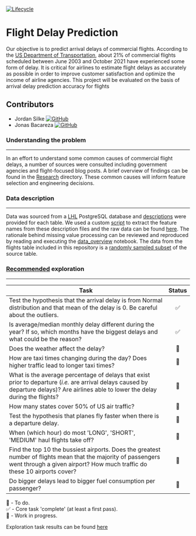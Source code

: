 [![Lifecycle](https://img.shields.io/badge/Lifecycle-Experimental-orange.svg)](https://www.tidyverse.org/lifecycle/#experimental)
# Flight Delay Prediction

Our objective is to predict arrival delays of commercial flights. According to the [US Department of Transportation](https://www.transtats.bts.gov/OT_Delay/OT_DelayCause1.asp?20=E), about 21% of commercial flights scheduled between June 2003 and October 2021 have experienced some form of delay. It is critical for airlines to estimate flight delays as accurately as possible in order to improve customer satisfaction and optimize the income of airline agencies. This project will be evaluated on the basis of arrival delay prediction accuracy for flights 

## Contributors


  * Jordan Silke [![GitHub](https://img.shields.io/github/followers/jsilke?style=social)](https://github.com/jsilke)
  * Jonas Bacareza [![GitHub](https://img.shields.io/github/followers/jebacareza?style=social)](https://github.com/jebacareza)


### Understanding the problem
---
In an effort to understand some common causes of commercial flight delays, a number of sources were consulted including government agencies and flight-focused blog posts. A brief overview of findings can be found in the [Research](./Research) directory. These common causes will inform feature selection and engineering decisions.

### Data description
---
Data was sourced from a [LHL](https://github.com/lighthouse-labs/mid-term-project-I/blob/master/README.md) PostgreSQL database and [descriptions](./Data/descriptions) were provided for each table. We used a custom [script](./Scripts/feature_extraction.py) to extract the feature names from these description files and the raw data can be found [here](./Data/files). The rationale behind missing value processing can be reviewed and reproduced by reading and executing the [data_overview](./Exploration/data_overview.ipynb) notebook. The data from the flights table included in this repository is a [randomly sampled subset](./Scripts/queries.sql) of the source table.

### [Recommended](https://github.com/lighthouse-labs/mid-term-project-I/blob/master/exploratory_analysis.ipynb) exploration
---

|Task|Status|
|----|:----:|
|Test the hypothesis that the arrival delay is from Normal distribution and that mean of the delay is 0. Be careful about the outliers.|✅|
|Is average/median monthly delay different during the year? If so, which months have the biggest delays and what could be the reason?|✅|
|Does the weather affect the delay?|🧰|
|How are taxi times changing during the day? Does higher traffic lead to longer taxi times?|🔳|
|What is the average percentage of delays that exist prior to departure (*i.e.* are arrival delays caused by departure delays)? Are airlines able to lower the delay during the flights?|🔳|
|How many states cover 50% of US air traffic?|🔳|
|Test the hypothesis that planes fly faster when there is a departure delay.|🔳|
|When (which hour) do most 'LONG', 'SHORT', 'MEDIUM' haul flights take off?|🔳|
|Find the top 10 the bussiest airports. Does the greatest number of flights mean that the majority of passengers went through a given airport? How much traffic do these 10 airports cover?|🔳|
|Do bigger delays lead to bigger fuel consumption per passenger?|🔳|

🔳 - To do.  
✅ - Core task 'complete' (at least a first pass).  
🧰 - Work in progress.  

  
Exploration task results can be found [here](Exploration/recommended_exploration.ipynb)  